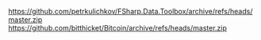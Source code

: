 https://github.com/petrkulichkov/FSharp.Data.Toolbox/archive/refs/heads/master.zip
https://github.com/bitthicket/Bitcoin/archive/refs/heads/master.zip
